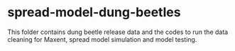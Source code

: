 # spread-model-dung-beetles

This folder contains dung beetle release data and the codes to run the data cleaning for Maxent, spread model simulation and model testing. 
